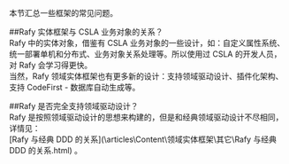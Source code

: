 ﻿本节汇总一些框架的常见问题。  

##Rafy 实体框架与 CSLA 业务对象的关系？  
Rafy 中的实体对象，借鉴有 CSLA 业务对象的一些设计，如：自定义属性系统、统一部署单机和分布式、业务对象关系处理等。所以使用过 CSLA 的开发人员，对 Rafy 会学习得更快。  
当然，Rafy 领域实体框架也有更多新的设计：支持领域驱动设计、插件化架构、支持 CodeFirst - 数据库自动生成等。  

##Rafy 是否完全支持领域驱动设计？  
Rafy 是按照领域驱动设计的思想来构建的，但是和经典领域驱动设计不尽相同，详情见：  
[Rafy 与经典 DDD 的关系](\articles\Content\领域实体框架\其它\Rafy 与经典 DDD 的关系.html)
。  
